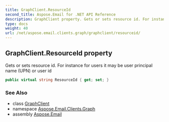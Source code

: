```yaml
---
title: GraphClient.ResourceId
second_title: Aspose.Email for .NET API Reference
description: GraphClient property. Gets or sets resource id. For instance for users it may be user principal name UPN or user id
type: docs
weight: 40
url: /net/aspose.email.clients.graph/graphclient/resourceid/
---
```

## GraphClient.ResourceId property

Gets or sets resource id. For instance for users it may be user principal name (UPN) or user id

```csharp
public virtual string ResourceId { get; set; }
```

### See Also

* class [GraphClient](../)
* namespace [Aspose.Email.Clients.Graph](../../graphclient/)
* assembly [Aspose.Email](../../../)


